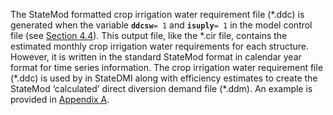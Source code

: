The StateMod formatted crop irrigation water requirement file (\*.ddc) is generated when the variable **`ddcsw`**`= 1` 
and **`isuply`**`= 1` in the model control file (see [Section 4.4](../InputDescription/44.md)).  This output file, 
like the \*.cir file, contains the estimated monthly crop irrigation water requirements for each structure. 
However, it is written in the standard StateMod format in calendar year format for time series information. 
The crop irrigation water requirement file (\*.ddc) is used by in StateDMI along with efficiency estimates to 
create the StateMod ‘calculated’ direct diversion demand file (\*.ddm). An example is provided in [Appendix A](../AppendixA/A1.md).